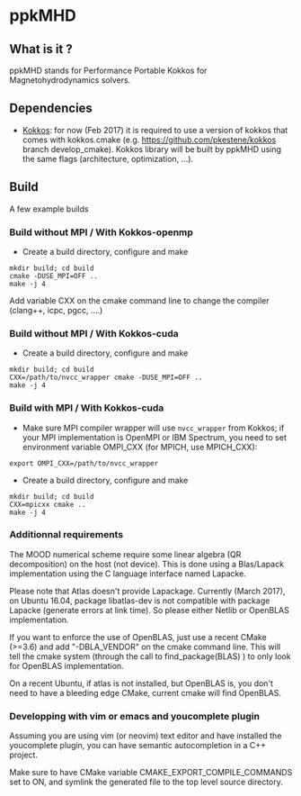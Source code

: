 # ppkMHD

## What is it ?

ppkMHD stands for Performance Portable Kokkos for Magnetohydrodynamics solvers.

## Dependencies

* [Kokkos](https://github.com/kokkos/kokkos): for now (Feb 2017) it is required to use a version of kokkos that comes with kokkos.cmake (e.g. https://github.com/pkestene/kokkos branch develop_cmake). Kokkos library will be built by ppkMHD using the same flags (architecture, optimization, ...).
 
   
## Build

A few example builds

### Build without MPI / With Kokkos-openmp

* Create a build directory, configure and make
```shell
mkdir build; cd build
cmake -DUSE_MPI=OFF ..
make -j 4
```

Add variable CXX on the cmake command line to change the compiler (clang++, icpc, pgcc, ....)

### Build without MPI / With Kokkos-cuda

* Create a build directory, configure and make
```shell
mkdir build; cd build
CXX=/path/to/nvcc_wrapper cmake -DUSE_MPI=OFF ..
make -j 4
```

### Build with MPI / With Kokkos-cuda

* Make sure MPI compiler wrapper will use `nvcc_wrapper` from Kokkos; if your MPI implementation
is OpenMPI or IBM Spectrum, you need to set environment variable OMPI_CXX (for MPICH, use MPICH_CXX):


```shell
export OMPI_CXX=/path/to/nvcc_wrapper
```

* Create a build directory, configure and make

```shell
mkdir build; cd build
CXX=mpicxx cmake ..
make -j 4
```

### Additionnal requirements

The MOOD numerical scheme require some linear algebra (QR decomposition) on the host (not device). This is done using a Blas/Lapack implementation using the C language interface named Lapacke.

Please note that Atlas doesn't provide Lapackage.
Currently (March 2017), on Ubuntu 16.04, package libatlas-dev is not compatible with package Lapacke (generate errors at link time). So please either Netlib or OpenBLAS implementation.

If you want to enforce the use of OpenBLAS, just use a recent CMake (>=3.6) and add "-DBLA_VENDOR" on the cmake command line. This will tell the cmake system (through the call to find_package(BLAS) ) to only look for OpenBLAS implementation.

On a recent Ubuntu, if atlas is not installed, but OpenBLAS is, you don't need to have a bleeding edge CMake, current cmake will find OpenBLAS.

### Developping with vim or emacs and youcomplete plugin

Assuming you are using vim (or neovim) text editor and have installed the youcomplete plugin, you can have
semantic autocompletion in a C++ project.

Make sure to have CMake variable CMAKE_EXPORT_COMPILE_COMMANDS set to ON, and symlink the generated file to the top level
source directory.

